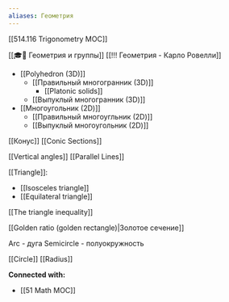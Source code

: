 ```yaml
---
aliases: Геометрия
---
```


[[514.116 Trigonometry MOC]]



[[🎓🍂 Геометрия и группы]]
[[!!! Геометрия - Карло Ровелли]]

- [[Polyhedron (3D)]]
    - [[Правильный многогранник (3D)]]
        - [[Platonic solids]]
    - [[Выпуклый многогранник (3D)]]
- [[Многоугольник (2D)]]
    - [[Правильный многоугльник (2D)]]
    - [[Выпуклый многоугольник (2D)]]


[[Конус]]
[[Conic Sections]]

[[Vertical angles]]
[[Parallel Lines]]

[[Triangle]]:
- [[Isosceles triangle]]
- [[Equilateral triangle]]

[[The triangle inequality]]

[[Golden ratio (golden rectangle)|Золотое сечение]]


Arc - дуга
Semicircle - полуокружность

[[Circle]]
	[[Radius]]




**Connected with:**
- [[51 Math MOC]]


